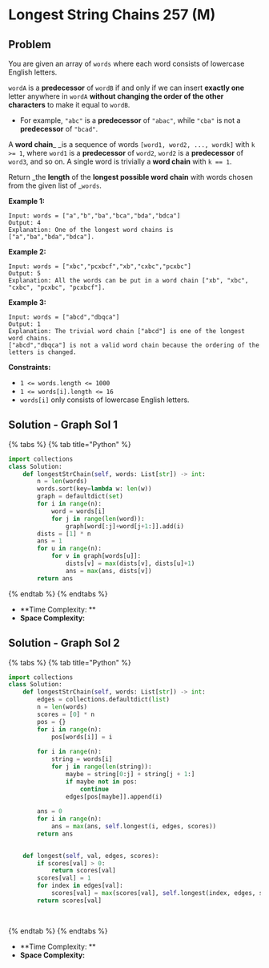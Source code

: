 # Longest String Chains 257 (M)

## Problem

You are given an array of `words` where each word consists of lowercase English letters.

`wordA` is a **predecessor** of `wordB` if and only if we can insert **exactly one** letter anywhere in `wordA` **without changing the order of the other characters** to make it equal to `wordB`.

* For example, `"abc"` is a **predecessor** of `"abac"`, while `"cba"` is not a **predecessor** of `"bcad"`.

A **word chain**_ _is a sequence of words `[word1, word2, ..., wordk]` with `k >= 1`, where `word1` is a **predecessor** of `word2`, `word2` is a **predecessor** of `word3`, and so on. A single word is trivially a **word chain** with `k == 1`.

Return _the **length** of the **longest possible word chain** with words chosen from the given list of _`words`.

**Example 1:**

```
Input: words = ["a","b","ba","bca","bda","bdca"]
Output: 4
Explanation: One of the longest word chains is ["a","ba","bda","bdca"].
```

**Example 2:**

```
Input: words = ["xbc","pcxbcf","xb","cxbc","pcxbc"]
Output: 5
Explanation: All the words can be put in a word chain ["xb", "xbc", "cxbc", "pcxbc", "pcxbcf"].
```

**Example 3:**

```
Input: words = ["abcd","dbqca"]
Output: 1
Explanation: The trivial word chain ["abcd"] is one of the longest word chains.
["abcd","dbqca"] is not a valid word chain because the ordering of the letters is changed.
```

**Constraints:**

* `1 <= words.length <= 1000`
* `1 <= words[i].length <= 16`
* `words[i]` only consists of lowercase English letters.

## Solution - Graph Sol 1

{% tabs %}
{% tab title="Python" %}
```python
import collections
class Solution:
    def longestStrChain(self, words: List[str]) -> int:
        n = len(words)
        words.sort(key=lambda w: len(w))
        graph = defaultdict(set)
        for i in range(n):
            word = words[i]
            for j in range(len(word)):
                graph[word[:j]+word[j+1:]].add(i)
        dists = [1] * n
        ans = 1
        for u in range(n):
            for v in graph[words[u]]:
                dists[v] = max(dists[v], dists[u]+1)
                ans = max(ans, dists[v])
        return ans
```
{% endtab %}
{% endtabs %}

* **Time Complexity: **
* **Space Complexity:**

## Solution - Graph Sol 2

{% tabs %}
{% tab title="Python" %}
```python
import collections
class Solution:
    def longestStrChain(self, words: List[str]) -> int:
        edges = collections.defaultdict(list)
        n = len(words)
        scores = [0] * n
        pos = {}
        for i in range(n):
            pos[words[i]] = i
        
        for i in range(n):
            string = words[i]
            for j in range(len(string)):
                maybe = string[0:j] + string[j + 1:]
                if maybe not in pos:
                    continue
                edges[pos[maybe]].append(i)
        
        ans = 0
        for i in range(n):
            ans = max(ans, self.longest(i, edges, scores))
        return ans
            

    def longest(self, val, edges, scores):
        if scores[val] > 0:
            return scores[val]
        scores[val] = 1
        for index in edges[val]:
            scores[val] = max(scores[val], self.longest(index, edges, scores) + 1)
        return scores[val]
        
                    
```
{% endtab %}
{% endtabs %}

* **Time Complexity: **
* **Space Complexity:**
